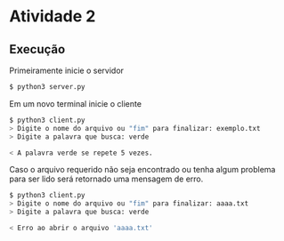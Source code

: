 # Atividade 2

## Execução

Primeiramente inicie o servidor
```bash
$ python3 server.py
```
Em um novo terminal inicie o cliente
```bash
$ python3 client.py
> Digite o nome do arquivo ou "fim" para finalizar: exemplo.txt
> Digite a palavra que busca: verde

< A palavra verde se repete 5 vezes.
```
Caso o arquivo requerido não seja encontrado ou tenha algum problema para ser lido será retornado uma mensagem de erro.

```bash
$ python3 client.py
> Digite o nome do arquivo ou "fim" para finalizar: aaaa.txt
> Digite a palavra que busca: verde

< Erro ao abrir o arquivo 'aaaa.txt'
```


